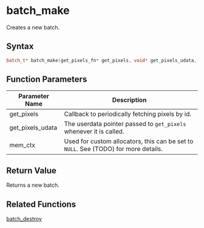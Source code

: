 # batch_make

Creates a new batch.

## Syntax

```cpp
batch_t* batch_make(get_pixels_fn* get_pixels, void* get_pixels_udata, void* mem_ctx = NULL);
```

## Function Parameters

Parameter Name | Description
--- | ---
get_pixels | Callback to periodically fetching pixels by id.
get_pixels_udata | The userdata pointer passed to `get_pixels` whenever it is called.
mem_ctx | Used for custom allocators, this can be set to `NULL`. See (TODO) for more details.

## Return Value

Returns a new batch.

## Related Functions

[batch_destroy](https://github.com/RandyGaul/cute_framework/tree/master/docs/graphics/batch/batch_destroy)  

